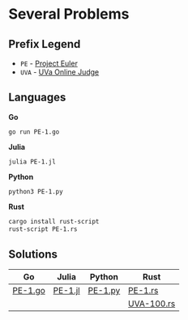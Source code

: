# Several Problems

## Prefix Legend

* `PE` - [Project Euler](https://projecteuler.net/)
* `UVA` - [UVa Online Judge](https://onlinejudge.org/)

## Languages

**Go**

```
go run PE-1.go
```

**Julia**

```
julia PE-1.jl
```

**Python**

```
python3 PE-1.py
```

**Rust**

```bash
cargo install rust-script
rust-script PE-1.rs
```

## Solutions

<table>
<thead>
<tr>
<th>Go</th>
<th>Julia</th>
<th>Python</th>
<th>Rust</th>
</tr>
</thead>
<tbody>
<tr>
<td><a href="./PE-1.go">PE-1.go</a></td>
<td><a href="./PE-1.jl">PE-1.jl</a></td>
<td><a href="./PE-1.py">PE-1.py</a></td>
<td><a href="./PE-1.rs">PE-1.rs</a></td>
</tr>
<tr>
<td></td>
<td></td>
<td></td>
<td><a href="./UVA-100.rs">UVA-100.rs</a></td>
</tr>
</tbody>

